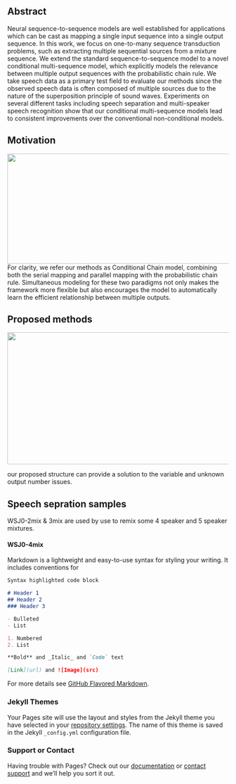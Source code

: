 ## Abstract 

Neural sequence-to-sequence models are well established for applications which can be cast as mapping a single input sequence into a single output sequence. In this work, we focus on one-to-many sequence transduction problems, such as extracting multiple sequential sources from a mixture sequence. We extend the standard sequence-to-sequence model to a novel conditional multi-sequence model, which explicitly models the relevance between multiple output sequences with the probabilistic chain rule. We take speech data as a primary test field to evaluate our methods since the observed speech data is often composed of multiple sources due to the nature of the superposition principle of sound waves. Experiments on several different tasks including speech separation and multi-speaker speech recognition show that our conditional multi-sequence models lead to consistent improvements over the conventional non-conditional models.

## Motivation
<img src="https://user-images.githubusercontent.com/66230088/83373061-30a81d80-a395-11ea-81ab-ef2b6af06f97.png" width = "730" height = "250" alt="" align=center />
For clarity, we refer our methods as Conditional Chain model, combining both the serial mapping and parallel mapping with the probabilistic chain rule. Simultaneous modeling for these two paradigms not only makes the framework more flexible but also encourages the model to automatically learn the efficient relationship between multiple outputs.

## Proposed methods
<img src="https://user-images.githubusercontent.com/66230088/83373798-9eeddf80-a397-11ea-9806-67c02b281cde.png" width = "730" height = "300" alt="" align=center />

our proposed structure can provide a solution to the variable and unknown output number issues.

## Speech sepration samples 
WSJ0-2mix & 3mix are used by use to remix some 4 speaker and 5 speaker mixtures.

#### WSJ0-4mix



Markdown is a lightweight and easy-to-use syntax for styling your writing. It includes conventions for

```markdown
Syntax highlighted code block

# Header 1
## Header 2
### Header 3

- Bulleted
- List

1. Numbered
2. List

**Bold** and _Italic_ and `Code` text

[Link](url) and ![Image](src)
```

For more details see [GitHub Flavored Markdown](https://guides.github.com/features/mastering-markdown/).

### Jekyll Themes

Your Pages site will use the layout and styles from the Jekyll theme you have selected in your [repository settings](https://github.com/demotoshow/demotoshow.github.io/settings). The name of this theme is saved in the Jekyll `_config.yml` configuration file.

### Support or Contact

Having trouble with Pages? Check out our [documentation](https://help.github.com/categories/github-pages-basics/) or [contact support](https://github.com/contact) and we’ll help you sort it out.
